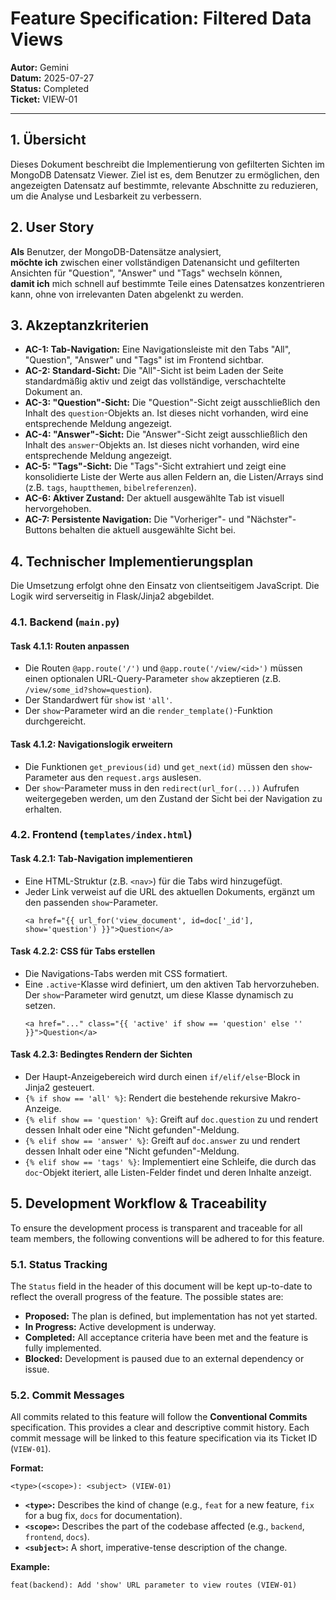 # Feature Specification: Filtered Data Views

**Autor:** Gemini  
**Datum:** 2025-07-27  
**Status:** Completed  
**Ticket:** VIEW-01

---

## 1. Übersicht

Dieses Dokument beschreibt die Implementierung von gefilterten Sichten im MongoDB Datensatz Viewer. Ziel ist es, dem Benutzer zu ermöglichen, den angezeigten Datensatz auf bestimmte, relevante Abschnitte zu reduzieren, um die Analyse und Lesbarkeit zu verbessern.

## 2. User Story

**Als** Benutzer, der MongoDB-Datensätze analysiert,  
**möchte ich** zwischen einer vollständigen Datenansicht und gefilterten Ansichten für "Question", "Answer" und "Tags" wechseln können,  
**damit ich** mich schnell auf bestimmte Teile eines Datensatzes konzentrieren kann, ohne von irrelevanten Daten abgelenkt zu werden.

## 3. Akzeptanzkriterien

- **AC-1: Tab-Navigation:** Eine Navigationsleiste mit den Tabs "All", "Question", "Answer" und "Tags" ist im Frontend sichtbar.
- **AC-2: Standard-Sicht:** Die "All"-Sicht ist beim Laden der Seite standardmäßig aktiv und zeigt das vollständige, verschachtelte Dokument an.
- **AC-3: "Question"-Sicht:** Die "Question"-Sicht zeigt ausschließlich den Inhalt des `question`-Objekts an. Ist dieses nicht vorhanden, wird eine entsprechende Meldung angezeigt.
- **AC-4: "Answer"-Sicht:** Die "Answer"-Sicht zeigt ausschließlich den Inhalt des `answer`-Objekts an. Ist dieses nicht vorhanden, wird eine entsprechende Meldung angezeigt.
- **AC-5: "Tags"-Sicht:** Die "Tags"-Sicht extrahiert und zeigt eine konsolidierte Liste der Werte aus allen Feldern an, die Listen/Arrays sind (z.B. `tags`, `hauptthemen`, `bibelreferenzen`).
- **AC-6: Aktiver Zustand:** Der aktuell ausgewählte Tab ist visuell hervorgehoben.
- **AC-7: Persistente Navigation:** Die "Vorheriger"- und "Nächster"-Buttons behalten die aktuell ausgewählte Sicht bei.

## 4. Technischer Implementierungsplan

Die Umsetzung erfolgt ohne den Einsatz von clientseitigem JavaScript. Die Logik wird serverseitig in Flask/Jinja2 abgebildet.

### 4.1. Backend (`main.py`)

#### Task 4.1.1: Routen anpassen

- Die Routen `@app.route('/')` und `@app.route('/view/<id>')` müssen einen optionalen URL-Query-Parameter `show` akzeptieren (z.B. `/view/some_id?show=question`).
- Der Standardwert für `show` ist `'all'`.
- Der `show`-Parameter wird an die `render_template()`-Funktion durchgereicht.

#### Task 4.1.2: Navigationslogik erweitern

- Die Funktionen `get_previous(id)` und `get_next(id)` müssen den `show`-Parameter aus den `request.args` auslesen.
- Der `show`-Parameter muss in den `redirect(url_for(...))` Aufrufen weitergegeben werden, um den Zustand der Sicht bei der Navigation zu erhalten.

### 4.2. Frontend (`templates/index.html`)

#### Task 4.2.1: Tab-Navigation implementieren

- Eine HTML-Struktur (z.B. `<nav>`) für die Tabs wird hinzugefügt.
- Jeder Link verweist auf die URL des aktuellen Dokuments, ergänzt um den passenden `show`-Parameter.
  ```jinja
  <a href="{{ url_for('view_document', id=doc['_id'], show='question') }}">Question</a>
  ```

#### Task 4.2.2: CSS für Tabs erstellen

- Die Navigations-Tabs werden mit CSS formatiert.
- Eine `.active`-Klasse wird definiert, um den aktiven Tab hervorzuheben. Der `show`-Parameter wird genutzt, um diese Klasse dynamisch zu setzen.
  ```jinja
  <a href="..." class="{{ 'active' if show == 'question' else '' }}">Question</a>
  ```

#### Task 4.2.3: Bedingtes Rendern der Sichten

- Der Haupt-Anzeigebereich wird durch einen `if/elif/else`-Block in Jinja2 gesteuert.
- `{% if show == 'all' %}`: Rendert die bestehende rekursive Makro-Anzeige.
- `{% elif show == 'question' %}`: Greift auf `doc.question` zu und rendert dessen Inhalt oder eine "Nicht gefunden"-Meldung.
- `{% elif show == 'answer' %}`: Greift auf `doc.answer` zu und rendert dessen Inhalt oder eine "Nicht gefunden"-Meldung.
- `{% elif show == 'tags' %}`: Implementiert eine Schleife, die durch das `doc`-Objekt iteriert, alle Listen-Felder findet und deren Inhalte anzeigt.

## 5. Development Workflow & Traceability

To ensure the development process is transparent and traceable for all team members, the following conventions will be adhered to for this feature.

### 5.1. Status Tracking

The `Status` field in the header of this document will be kept up-to-date to reflect the overall progress of the feature. The possible states are:

- **Proposed:** The plan is defined, but implementation has not yet started.
- **In Progress:** Active development is underway.
- **Completed:** All acceptance criteria have been met and the feature is fully implemented.
- **Blocked:** Development is paused due to an external dependency or issue.

### 5.2. Commit Messages

All commits related to this feature will follow the **Conventional Commits** specification. This provides a clear and descriptive commit history. Each commit message will be linked to this feature specification via its Ticket ID (`VIEW-01`).

**Format:**
```
<type>(<scope>): <subject> (VIEW-01)
```

- **`<type>`:** Describes the kind of change (e.g., `feat` for a new feature, `fix` for a bug fix, `docs` for documentation).
- **`<scope>`:** Describes the part of the codebase affected (e.g., `backend`, `frontend`, `docs`).
- **`<subject>`:** A short, imperative-tense description of the change.

**Example:**
```
feat(backend): Add 'show' URL parameter to view routes (VIEW-01)
```
